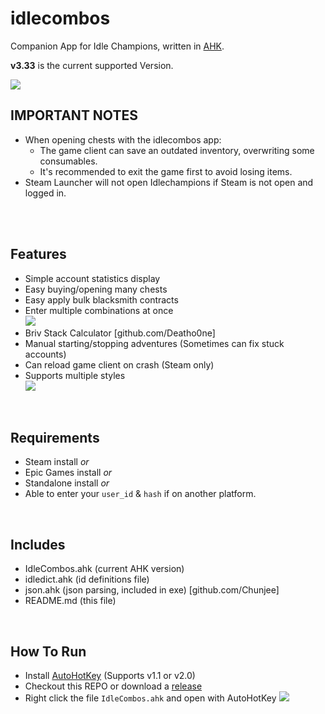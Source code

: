 # idlecombos

Companion App for Idle Champions, written in [AHK](https://www.autohotkey.com/).</br>

**v3.33** is the current supported Version.</br>

<img src="https://i.imgur.com/LoeTt9r.png"></br>

## IMPORTANT NOTES
- When opening chests with the idlecombos app:
  - The game client can save an outdated inventory, overwriting some consumables.
  - It's recommended to exit the game first to avoid losing items.
 - Steam Launcher will not open Idlechampions if Steam is not open and logged in.
</br>
</br>

## Features
- Simple account statistics display</br>
- Easy buying/opening many chests</br>
- Easy apply bulk blacksmith contracts</br>
- Enter multiple combinations at once</br>
  <img src=https://i.imgur.com/vwqDR4U.png>
- Briv Stack Calculator [github.com/Deatho0ne]</br>
- Manual starting/stopping adventures (Sometimes can fix stuck accounts)</br>
- Can reload game client on crash (Steam only)</br>
- Supports multiple styles</br>
  <img src=https://i.imgur.com/F93d8g1.png>
</br>

## Requirements
- Steam install _or_
- Epic Games install _or_
- Standalone install _or_
- Able to enter your `user_id` & `hash` if on another platform.</br>
</br>

## Includes
- IdleCombos.ahk (current AHK version)</br>
- idledict.ahk (id definitions file)</br>
- json.ahk (json parsing, included in exe) [github.com/Chunjee]</br>
- README.md (this file)</br>
</br>

## How To Run
- Install [AutoHotKey](https://www.autohotkey.com/) (Supports v1.1 or v2.0)
- Checkout this REPO or download a [release](https://github.com/djravine/idlecombos/releases)
- Right click the file `IdleCombos.ahk` and open with AutoHotKey
  <img src=https://i.imgur.com/UFWxScW.png>